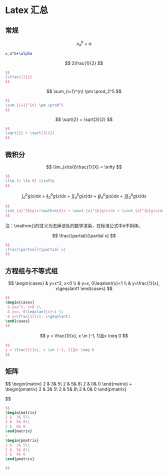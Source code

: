 # Latex 汇总

## 常规

$$
x_a^b + \alpha
$$

```Latex
x_a^b+\alpha
```

$$
2\frac{1}{2}
$$

```Latex
$$
2\frac{1}{2}
$$
```

$$
\sum_{i=1}^{n} \pm \prod_2^5
$$

```Latex
$$
\sum_{i=1}^{n} \pm \prod^5
$$
```

$$
\sqrt{2} + \sqrt[3]{2}
$$

```Latex
$$
\sqrt{2} + \sqrt[3]{2}
$$
```

## 微积分

$$
\lim_{x\to0}\frac{1}{X} = \infty
$$

```Latex
$$
\lim_{x \to 0} =\infty
$$
```

$$
\int_{a}^{b}g(x)\mathrm{d}x+\oint_{a}^{b}g(x)\mathrm{d}x+\iint_{a}^{b}g(x)\mathrm{d}x + \oiint_{a}^{b}g(x)\mathrm{d}x + \iiint_{a}^{b}g(x)\mathrm{d}x
$$

```Latex
$$
\int_{a}^{b}g(x)\mathrm{d}x + \oint_{a}^{b}g(x)dx + \iint_{a}^{b}g(x)dx + \oiint_{a}^{b}g(x)dx + \iiint_{a}^{b}g(x)dx
$$
```

注：\mathrm{}的含义为去掉该处的数学渲染，在标准公式中d不斜体。

$$
\frac{\partial}{\partial x}
$$

```Latex
$$
\frac{\partial}{\partial x}
$$
```

## 方程组与不等式组

$$
\begin{cases}
 & y=x^2, x<0 \\
 & y=x, 0\leqslant{x}<1 \\
 & y=\frac{1}{x}, x\geqslant1
\end{cases}
$$

```Latex
$$
\begin{cases}
 & y=x^2, x<0 \\
 & y=x, 0\leqslant{x}<1 \\
 & y=\frac{1}{x}, x\geqslant1
\end{cases}
$$
```

$$
y = \frac{1}{x}, x \in [-1, 1]且x \neq 0
$$

```Latex
$$
y = \frac{1}{x}, x \in [-1, 1]且x \neq 0
$$
```

## 矩阵

$$
\begin{matrix}
2 &  3& 5\\
2 &  5& 8\\
2 &  0& 0
\end{matrix}
+
\begin{pmatrix}
2 &  3& 5\\
2 &  5& 8\\
2 &  0& 0
\end{pmatrix}

$$

```Latex
$$
\begin{matrix}
2 &  3& 5\\
2 &  5& 8\\
2 &  0& 0
\end{matrix}
+
\begin{pmatrix}
2 &  3& 5\\
2 &  5& 8\\
2 &  0& 0
\end{pmatrix}

$$
```
